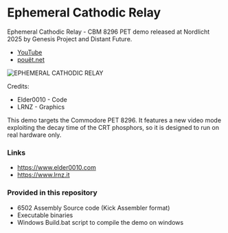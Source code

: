 # Ephemeral Cathodic Relay
Ephemeral Cathodic Relay - CBM 8296 PET demo released at Nordlicht 2025 by Genesis Project and Distant Future. 
- [YouTube](https://www.youtube.com/watch?v=n87d7j0hfOE)
- [pouët.net](https://www.pouet.net/prod.php?which=91735)

![EPHEMERAL CATHODIC RELAY](https://www.elder0010.com/uploads/ephemeral/screenshot.jpg "EPHEMERAL CATHODIC RELAY")

Credits:
- Elder0010 - Code
- LRNZ - Graphics

This demo targets the Commodore PET 8296. It features a new video mode exploiting the decay time of the CRT phosphors, so it is designed to run on real hardware only.

### Links
- https://www.elder0010.com
- https://www.lrnz.it 

### Provided in this repository
- 6502 Assembly Source code (Kick Assembler format)
- Executable binaries
- Windows Build.bat script to compile the demo on windows
